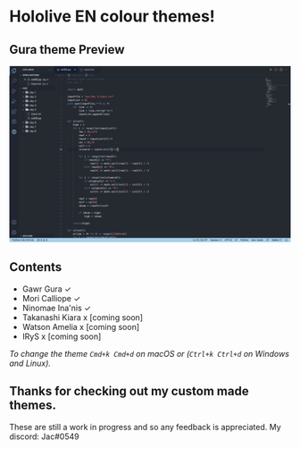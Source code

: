 # Hololive EN colour themes!

## Gura theme Preview
![Gawr Gura screenshot](https://raw.githubusercontent.com/JachymT/Hololive-EN-VSCode/main/screenshots/gura-preview.png)

## Contents
 * Gawr Gura ✓
 * Mori Calliope ✓
 * Ninomae Ina'nis ✓
 * Takanashi Kiara x         [coming soon]
 * Watson Amelia x           [coming soon]
 * IRyS x                    [coming soon]

*To change the theme `Cmd+k Cmd+d` on macOS or (`Ctrl+k Ctrl+d` on Windows and Linux).*

## Thanks for checking out my custom made themes. 
These are still a work in progress and so any feedback is appreciated.
My discord: Jac#0549

